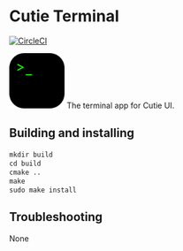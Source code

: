 # Cutie Terminal

[![CircleCI](https://dl.circleci.com/status-badge/img/gh/cutie-shell/cutie-terminal/tree/droidian.svg?style=svg)](https://dl.circleci.com/status-badge/redirect/gh/cutie-shell/cutie-terminal/tree/droidian)

<img src="cutie-terminal.svg" width="100px">
The terminal app for Cutie UI.

## Building and installing

```
mkdir build
cd build
cmake ..
make
sudo make install
```

## Troubleshooting
None
